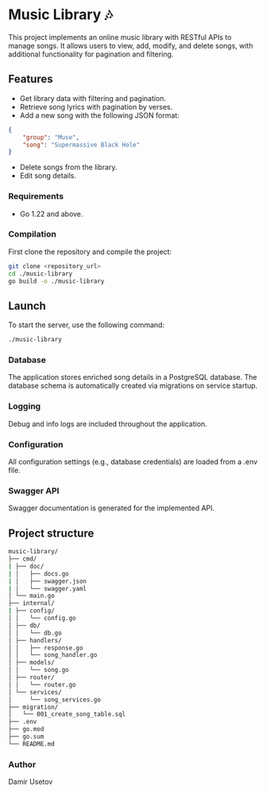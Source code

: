 # Music Library 🎶

This project implements an online music library with RESTful APIs to manage songs. It allows users to view, add, modify, and delete songs, with additional functionality for pagination and filtering.

## Features

- Get library data with filtering and pagination.
- Retrieve song lyrics with pagination by verses.
- Add a new song with the following JSON format:

```json
{
	"group": "Muse",
	"song": "Supermassive Black Hole"
}
```

- Delete songs from the library.
- Edit song details.

### Requirements

- Go 1.22 and above.

### Compilation

First clone the repository and compile the project:

```bash
git clone <repository_url>
cd ./music-library
go build -o ./music-library
```

## Launch

To start the server, use the following command:

```bash
./music-library
```

### Database

The application stores enriched song details in a PostgreSQL database. The database schema is automatically created via migrations on service startup.

### Logging

Debug and info logs are included throughout the application.

### Configuration

All configuration settings (e.g., database credentials) are loaded from a .env file.

### Swagger API

Swagger documentation is generated for the implemented API.

## Project structure

```bash
music-library/
├── cmd/
| ├── doc/
| │   ├── docs.go
| │   ├── swagger.json
| │   └── swagger.yaml
│ └── main.go
├── internal/
| ├── config/
│ │   └── config.go
│ ├── db/
│ │   └── db.go
│ ├── handlers/
│ │   ├── response.go
│ │   └── song_handler.go
│ ├── models/
│ │   └── song.go
│ ├── router/
│ │   └── router.go
│ └── services/
│     └── song_services.go
├── migration/
│   └── 001_create_song_table.sql
├── .env
├── go.mod
├── go.sum
└── README.md
```

### Author

Damir Usetov
